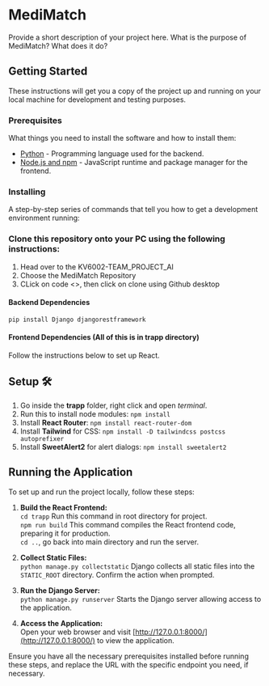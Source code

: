 # MediMatch

Provide a short description of your project here. What is the purpose of MediMatch? What does it do?

## Getting Started

These instructions will get you a copy of the project up and running on your local machine for development and testing purposes.

### Prerequisites

What things you need to install the software and how to install them:

- [Python](https://www.python.org/downloads/) - Programming language used for the backend.
- [Node.js and npm](https://nodejs.org/en/download/) - JavaScript runtime and package manager for the frontend.

### Installing  

A step-by-step series of commands that tell you how to get a development environment running:  

### Clone this repository onto your PC using the following instructions:  
1. Head over to the KV6002-TEAM_PROJECT_AI  
2. Choose the MediMatch Repository  
3. CLick on code <>, then click on clone using Github desktop  

#### Backend Dependencies  

`pip install Django djangorestframework`  

#### Frontend Dependencies (All of this is in trapp directory)  

Follow the instructions below to set up React.

## Setup 🛠️  
1. Go inside the **trapp** folder, right click and open *terminal*.  
2. Run this to install node modules: `npm install`  
3. Install **React Router**: `npm install react-router-dom`  
4. Install **Tailwind** for CSS: `npm install -D tailwindcss postcss autoprefixer`  
5. Install **SweetAlert2** for alert dialogs: `npm install sweetalert2`  

## Running the Application

To set up and run the project locally, follow these steps:

1. **Build the React Frontend:**  
`cd trapp` Run this command in root directory for project.  
`npm run build` This command compiles the React frontend code, preparing it for production.  
`cd ..`, go back into main directory and run the server.

3. **Collect Static Files:**  
`python manage.py collectstatic`   Django collects all static files into the `STATIC_ROOT` directory. Confirm the action when prompted.

4. **Run the Django Server:**  
`python manage.py runserver`   Starts the Django server allowing access to the application.

5. **Access the Application:**  
Open your web browser and visit [http://127.0.0.1:8000/](http://127.0.0.1:8000/) to view the application.

Ensure you have all the necessary prerequisites installed before running these steps, and replace the URL with the specific endpoint you need, if necessary.

